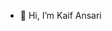 - 👋 Hi, I’m Kaif Ansari

<!---
Kaifansari98/Kaifansari98 is a ✨ special ✨ repository because its `README.md` (this file) appears on your GitHub profile.
You can click the Preview link to take a look at your changes.
--->
